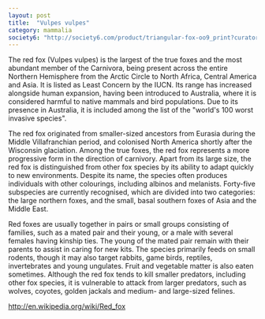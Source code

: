 ```yaml
---
layout: post
title:  "Vulpes vulpes"
category: mammalia
society6: "http://society6.com/product/triangular-fox-oo9_print?curator=mkj_is"
---
```


The red fox (Vulpes vulpes) is the largest of the true foxes and the most abundant member of the Carnivora, being present across the entire Northern Hemisphere from the Arctic Circle to North Africa, Central America and Asia. It is listed as Least Concern by the IUCN. Its range has increased alongside human expansion, having been introduced to Australia, where it is considered harmful to native mammals and bird populations. Due to its presence in Australia, it is included among the list of the "world's 100 worst invasive species".

The red fox originated from smaller-sized ancestors from Eurasia during the Middle Villafranchian period, and colonised North America shortly after the Wisconsin glaciation. Among the true foxes, the red fox represents a more progressive form in the direction of carnivory. Apart from its large size, the red fox is distinguished from other fox species by its ability to adapt quickly to new environments. Despite its name, the species often produces individuals with other colourings, including albinos and melanists. Forty-five subspecies are currently recognised, which are divided into two categories: the large northern foxes, and the small, basal southern foxes of Asia and the Middle East.

Red foxes are usually together in pairs or small groups consisting of families, such as a mated pair and their young, or a male with several females having kinship ties. The young of the mated pair remain with their parents to assist in caring for new kits. The species primarily feeds on small rodents, though it may also target rabbits, game birds, reptiles, invertebrates and young ungulates. Fruit and vegetable matter is also eaten sometimes. Although the red fox tends to kill smaller predators, including other fox species, it is vulnerable to attack from larger predators, such as wolves, coyotes, golden jackals and medium- and large-sized felines.

http://en.wikipedia.org/wiki/Red_fox
